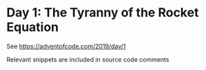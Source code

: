 # Day 1: The Tyranny of the Rocket Equation

See https://adventofcode.com/2019/day/1

Relevant snippets are included in source code comments

